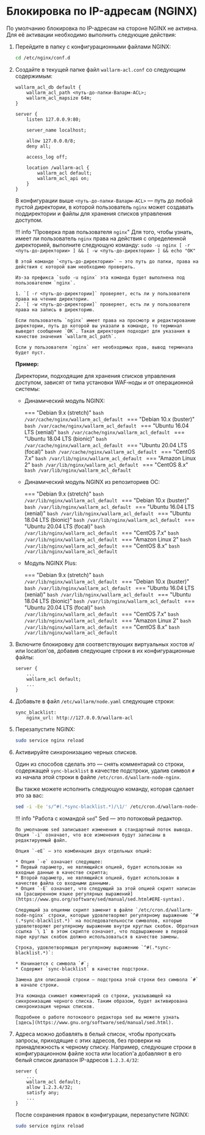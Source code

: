 # Блокировка по IP-адресам (NGINX)

По умолчанию блокировка по IP-адресам на стороне NGINX не активна. Для её активации необходимо выполнить следующие действия:

1.  Перейдите в папку с конфигурационными файлами NGINX:

    ```bash
    cd /etc/nginx/conf.d
    ```

2.  Создайте в текущей папке файл `wallarm-acl.conf` со следующим содержимым:
    
    ```
    wallarm_acl_db default {
        wallarm_acl_path <путь-до-папки-Валарм-ACL>;
        wallarm_acl_mapsize 64m;
    }
    
    server {
        listen 127.0.0.9:80;
    
        server_name localhost;
    
        allow 127.0.0.0/8;
        deny all;
    
        access_log off;
    
        location /wallarm-acl {
            wallarm_acl default;
            wallarm_acl_api on;
        }
    }
    ```
    
    В конфигурации выше `<путь-до-папки-Валарм-ACL>`&nbsp;— путь до любой пустой директории, в которой пользователь `nginx` может создавать поддиректории и файлы для хранения списков управления доступом. 

    !!! info "Проверка прав пользователя `nginx`"
        Для того, чтобы узнать, имеет ли пользователь `nginx` права на действия с определенной директорией, выполните следующую команду:
        ```
        sudo -u nginx [ -r <путь-до-директории> ] && [ -w <путь-до-директории> ] && echo "ОК"
        ```
        
        В этой команде `<путь-до-директории>` — это путь до папки, права на действия с которой вам необходимо проверить.
        
        Из-за префикса `sudo -u nginx` эта команда будет выполнена под пользователем `nginx`.
        
        1. `[ -r <путь-до-директории]` проверяет, есть ли у пользователя права на чтение директории.
        2. `[ -w <путь-до-директории]` проверяет, есть ли у пользователя права на запись в директорию.    

        Если пользователь `nginx` имеет права на просмотр и редактирование директории, путь до которой вы указали в команде, то терминал выведет сообщение `ОК`. Такая директория подходит для указания в качестве значения `wallarm_acl_path`.
        
        Если у пользователя `nginx` нет необходимых прав, вывод терминала будет пуст.
    
    **Пример:**
    
    Директории, подходящие для хранения списков управления доступом, зависят от типа установки WAF‑ноды и от операционной системы:
    
    *   Динамический модуль NGINX:
    
        === "Debian 9.x (stretch)"
            ```bash
            /var/cache/nginx/wallarm_acl_default
            ```
        === "Debian 10.x (buster)"
            ```bash
            /var/cache/nginx/wallarm_acl_default
            ```
        === "Ubuntu 16.04 LTS (xenial)"
            ```bash
            /var/cache/nginx/wallarm_acl_default
            ```
        === "Ubuntu 18.04 LTS (bionic)"
            ```bash
            /var/cache/nginx/wallarm_acl_default
            ```
        === "Ubuntu 20.04 LTS (focal)"
            ```bash
            /var/cache/nginx/wallarm_acl_default
            ```
        === "CentOS 7.x"
            ```bash
            /var/lib/nginx/wallarm_acl_default
            ```
        === "Amazon Linux 2"
            ```bash
            /var/lib/nginx/wallarm_acl_default
            ```
        === "CentOS 8.x"
            ```bash
            /var/lib/nginx/wallarm_acl_default
            ```
    
    *   Динамический модуль NGINX из репозиториев ОС:
    
        === "Debian 9.x (stretch)"
            ```bash
            /var/lib/nginx/wallarm_acl_default
            ```
        === "Debian 10.x (buster)"
            ```bash
            /var/lib/nginx/wallarm_acl_default
            ```
        === "Ubuntu 16.04 LTS (xenial)"
            ```bash
            /var/lib/nginx/wallarm_acl_default
            ```
        === "Ubuntu 18.04 LTS (bionic)"
            ```bash
            /var/lib/nginx/wallarm_acl_default
            ```
        === "Ubuntu 20.04 LTS (focal)"
            ```bash
            /var/lib/nginx/wallarm_acl_default
            ```
        === "CentOS 7.x"
            ```bash
            /var/lib/nginx/wallarm_acl_default
            ```
        === "Amazon Linux 2"
            ```bash
            /var/lib/nginx/wallarm_acl_default
            ```
        === "CentOS 8.x"
            ```bash
            /var/lib/nginx/wallarm_acl_default
            ```

    *   Модуль NGINX Plus:
    
        === "Debian 9.x (stretch)"
            ```bash
            /var/lib/nginx/wallarm_acl_default
            ```
        === "Debian 10.x (buster)"
            ```bash
            /var/lib/nginx/wallarm_acl_default
            ```
        === "Ubuntu 16.04 LTS (xenial)"
            ```bash
            /var/lib/nginx/wallarm_acl_default
            ```
        === "Ubuntu 18.04 LTS (bionic)"
            ```bash
            /var/lib/nginx/wallarm_acl_default
            ```
        === "Ubuntu 20.04 LTS (focal)"
            ```bash
            /var/lib/nginx/wallarm_acl_default
            ```
        === "CentOS 7.x"
            ```bash
            /var/lib/nginx/wallarm_acl_default
            ```
        === "Amazon Linux 2"
            ```bash
            /var/lib/nginx/wallarm_acl_default
            ```
        === "CentOS 8.x"
            ```bash
            /var/lib/nginx/wallarm_acl_default
            ```

3.  Включите блокировку для соответствующих виртуальных хостов и/или location'ов, добавив следующие строки в их конфигурационные файлы:

    ```
    server {
        ...
        wallarm_acl default;
        ...
    }
    ```

4.  Добавьте в файл `/etc/wallarm/node.yaml` следующие строки:
    
    ```
    sync_blacklist:
        nginx_url: http://127.0.0.9/wallarm-acl
    ```
5.  Перезапустите NGINX:

    ``` bash
    sudo service nginx reload
    ```

6.  Активируйте синхронизацию черных списков.

    Один из способов сделать это — снять комментарий со строки, содержащей `sync-blacklist` в качестве подстроки, удалив символ `#` из начала этой строки в файле `/etc/cron.d/wallarm-node-nginx`.
    
    Вы также можете исполнить следующую команду, которая сделает это за вас:
    
    ``` bash
    sed -i -Ee 's/^#(.*sync-blacklist.*)/\1/' /etc/cron.d/wallarm-node-nginx
    ```
    
    !!! info "Работа с командой `sed`"
        Sed — это потоковый редактор.
        
        По умолчанию sed записывает изменения в стандартный поток вывода. Опция `-i` означает, что все изменения будут записаны в редактируемый файл. 
        
        Опция `-eE` — это комбинация двух отдельных опций:

        * Опция `-e` означает следующее:
        * Первый параметр, не являющийся опцией, будет использован на входные данные в качестве скрипта;
        * Второй параметр, не являющийся опцией, будет использован в качестве файла со входными данными.
        * Опция `-E` означает, что следующий за этой опцией скрипт написан на [расширенном языке регулярных выражений](https://www.gnu.org/software/sed/manual/sed.html#ERE-syntax).
        
        Следующий за опциями скрипт заменит в файле `/etc/cron.d/wallarm-node-nginx` строки, которые удовлетворяют регулярному выражению `^#(.*sync-blacklist.*)` на последовательности символов, которые удовлетворяют регулярному выражению внутри круглых скобок. Обратная ссылка `\ 1` в этом скрипте означает, что подвыражение в первой паре круглых скобок должно использоваться в качестве замены.
        
        Строка, удовлетворяющая регулярному выражению `^#(.*sync-blacklist.*)`:

        * Начинается с символа `#`;
        * Содержит `sync-blacklist` в качестве подстроки.
        
        Замена для описанной строки — подстрока этой строки без символа `#` в начале строки.
        
        Эта команда снимает комментарий со строки, указывающей на синхронизацию черного списка. Таким образом, будет активирована синхронизация черных списков.
        
        Подробнее о работе потокового редактора sed вы можете узнать [здесь](https://www.gnu.org/software/sed/manual/sed.html).

7.  Адреса можно добавлять в белый список, чтобы пропускать запросы, приходящие с этих адресов, без проверки на принадлежность к черному списку. Например, следующие строки в конфигурационном файле хоста или location'а добавляют в его белый список диапазон IP-адресов `1.2.3.4/32`:
    
    ```
    server {
        ...
        wallarm_acl default;
        allow 1.2.3.4/32;
        satisfy any;
        ...
    }
    ```

    После сохранения правок в конфигурации, перезапустите NGINX:

    ``` bash
    sudo service nginx reload
    ```

